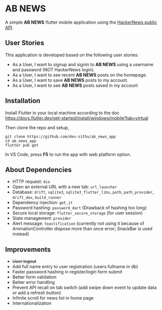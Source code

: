 # AB NEWS

A simple **AB NEWS** flutter mobile application using the [HackerNews public API](https://github.com/HackerNews/API).

## User Stories

This application is developed based on the following user stories:

- As a User, I want to signup and signin to **AB NEWS** using a username and password (NOT HackerNews login).
- As a User, I want to see recent **AB NEWS** posts on the homepage.
- As a User, I want to save **AB NEWS** posts to my account.
- As a User, I want to see **AB NEWS** posts saved in my account

## Installation

Install Flutter in your local machine according to the doc https://docs.flutter.dev/get-started/install/windows/mobile?tab=virtual

Then clone the repo and setup,

    git clone https://github.com/dev-sithu/ab_news_app
    cd ab_news_app
    flutter pub get

In VS Code, press **F5** to run the app with web platform option.

## About Dependencies

- HTTP request: `dio`
- Open an external URL with a new tab: `url_launcher`
- Database: `drift`, `sqlite3`, `sqlite3_flutter_libs`, `path`, `path_provider`, `drift_dev`, `build_runner`
- Dependency injection: `get_it`
- Password hashing: `password_dart` (Drawback of hashing too long)
- Secure local storage: `flutter_secure_storage` (for user session)
- State management: `provider`
- Alert message: `toastification` (currently not using it because of AnimationController dispose more than once error; SnackBar is used instead)


## Improvements

- ~~User logout~~
- Add full name entry to user registration (users.fullname in db)
- Faster password hashing in register/login form submit
- Better form validation
- Better error handling
- Prevent API recall on tab switch (add swipe down event to update data or add a refresh button)
- Infinite scroll for news list in home page
- Internationalization
